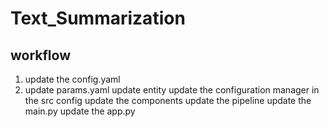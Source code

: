# Text_Summarization

## workflow 

1. update the config.yaml 
2. update params.yaml 
update entity 
update the configuration manager in the src config 
update the components 
update the pipeline 
update the main.py 
update the app.py 
